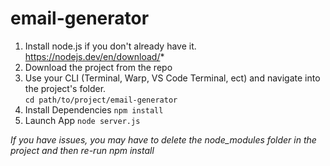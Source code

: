 # email-generator

 1. Install node.js if you don't already have it. https://nodejs.dev/en/download/*
 2. Download the project from the repo
 3. Use your CLI (Terminal, Warp, VS Code Terminal, ect) and navigate into the project's folder.  
 `cd path/to/project/email-generator`
 4. Install Dependencies
`npm install`
 5. Launch App
 `node server.js `

*If you have issues, you may have to delete the node_modules folder in the project and then re-run npm install*
